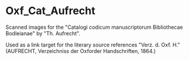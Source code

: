 # Oxf_Cat_Aufrecht

Scanned images for the
"Catalogi codicum manuscriptorum Bibliothecae Bodleianae" by "Th. Aufrecht".


Used as a link target for the literary source references
"Verz. d. Oxf. H." (AUFRECHT, Verzeichniss der Oxforder Handschriften, 1864.)

